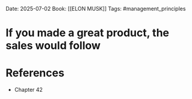 Date: 2025-07-02
Book: [[ELON MUSK]]
Tags: #management_principles 
# If you made a great product, the sales would follow



# References
- Chapter 42